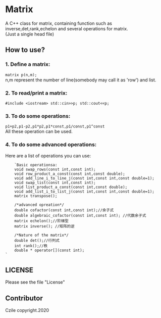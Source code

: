 # Matrix
A C++ class for matrix, containing function such as inverse,det,rank,echelon and several operations for matrix.  
(Just a single head file)
## How to use?
### 1. Define a matrix: 
` matrix p(n,m); `  
n,m represent the number of line(somebody may call it as 'row') and list.
### 2. To read/print a matrix: 
`#include <iostream>
 std::cin>>p;
 std::cout<<p;`
### 3. To do some operations: 
  `p1+p2,p1-p2,p1*p2,p1*const,p1/const,p1^const`  
  All these operation can be used.
### 4. To do some advanced operations:
  Here are a list of operations you can use:  
  
        `Basic operationsa:
        void swap_rows(const int,const int);  
        void row_product_a_const(const int,const double);  
        void add_line_i_to_line_j(const int,const int,const double=1);  
        void swap_list(const int,const int);  
        void list_product_a_const(const int,const double);  
        void add_list_i_to_list_j(const int,const int,const double=1);  
        matrix transpose();
          
        /*advanced opreation*/
        double cofactor(const int,const int);//余子式
        double algebraic_cofactor(const int,const int); //代数余子式
        matrix echelon();//阶梯型
        matrix inverse(); //矩阵的逆
        
        /*Nature of the matrix*/
        double det();//行列式
        int rank();//秩
        double * operator[](const int);
    ` 
        
## LICENSE
  Please see the file "License"
## Contributor
  Czile copyright.2020
